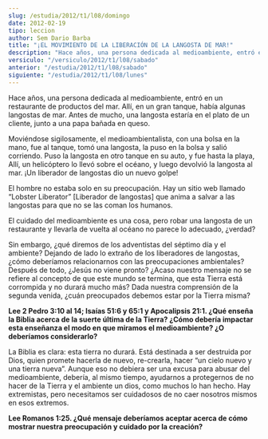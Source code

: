 ```yaml
---
slug: /estudia/2012/t1/l08/domingo
date: 2012-02-19
tipo: leccion
author: Sem Dario Barba
title: "¡EL MOVIMIENTO DE LA LIBERACIÓN DE LA LANGOSTA DE MAR!"
description: "Hace años, una persona dedicada al medioambiente, entró en un restaurante de  productos del mar. Allí, en un gran tanque, había algunas langostas de mar.  Antes de mucho, una langosta estaría en el plato de un cliente, junto a una  papa bañada en queso."
versiculo: "/versiculo/2012/t1/l08/sabado"
anterior: "/estudia/2012/t1/l08/sabado"
siguiente: "/estudia/2012/t1/l08/lunes"
---
```


Hace años, una persona dedicada al medioambiente, entró en un restaurante de productos del mar. Allí, en un gran tanque, había algunas langostas de mar. Antes de mucho, una langosta estaría en el plato de un cliente, junto a una papa bañada en queso.

Moviéndose sigilosamente, el medioambientalista, con una bolsa en la mano, fue al tanque, tomó una langosta, la puso en la bolsa y salió corriendo. Puso la langosta en otro tanque en su auto, y fue hasta la playa, Allí, un helicóptero lo llevó sobre el océano, y luego devolvió la langosta al mar. ¡Un liberador de langostas dio un nuevo golpe!

El hombre no estaba solo en su preocupación. Hay un sitio web llamado “Lobster Liberator” [Liberador de langostas] que anima a salvar a las langostas para que no se las coman los humanos.

El cuidado del medioambiente es una cosa, pero robar una langosta de un restaurante y llevarla de vuelta al océano no parece lo adecuado, ¿verdad?

Sin embargo, ¿qué diremos de los adventistas del séptimo día y el ambiente? Dejando de lado lo extraño de los liberadores de langostas, ¿cómo deberíamos relacionarnos con las preocupaciones ambientales? Después de todo, ¿Jesús no viene pronto? ¿Acaso nuestro mensaje no se refiere al concepto de que este mundo se termina, que esta Tierra está corrompida y no durará mucho más? Dada nuestra comprensión de la segunda venida, ¿cuán preocupados debemos estar por la Tierra misma?

**Lee 2 Pedro 3:10 al 14; Isaías 51:6 y 65:1 y Apocalipsis 21:1. ¿Qué enseña la Biblia acerca de la suerte última de la Tierra? ¿Cómo debería impactar esta enseñanza el modo en que miramos el medioambiente? ¿O deberíamos considerarlo?**

La Biblia es clara: esta tierra no durará. Está destinada a ser destruida por Dios, quien promete hacerla de nuevo, re-crearla, hacer “un cielo nuevo y una tierra nueva”. Aunque eso no debiera ser una excusa para abusar del medioambiente, debería, al mismo tiempo, ayudarnos a protegernos de no hacer de la Tierra y el ambiente un dios, como muchos lo han hecho. Hay extremistas, pero necesitamos ser cuidadosos de no caer nosotros mismos en esos extremos.

**Lee Romanos 1:25. ¿Qué mensaje deberíamos aceptar acerca de cómo mostrar nuestra preocupación y cuidado por la creación?**
